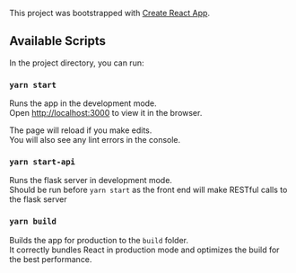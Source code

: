 This project was bootstrapped with [Create React App](https://github.com/facebook/create-react-app).

## Available Scripts

In the project directory, you can run:

### `yarn start`

Runs the app in the development mode.<br />
Open [http://localhost:3000](http://localhost:3000) to view it in the browser.

The page will reload if you make edits.<br />
You will also see any lint errors in the console.

### `yarn start-api`

Runs the flask server in development mode.<br />
Should be run before `yarn start` as the front end will make RESTful calls to the flask server 


### `yarn build`

Builds the app for production to the `build` folder.<br />
It correctly bundles React in production mode and optimizes the build for the best performance.